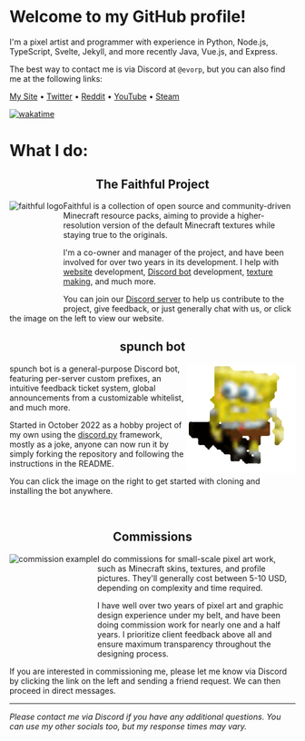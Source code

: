 <h1>Welcome to my GitHub profile!</h1>

I'm a pixel artist and programmer with experience in Python, Node.js, TypeScript, Svelte, Jekyll, and more recently Java, Vue.js, and Express.

The best way to contact me is via Discord at `@evorp`, but you can also find me at the following links:

[My Site](https://3vorp.github.io) • [Twitter](https://twitter.com/3vorp) • [Reddit](https://reddit.com/u/3vorp) • [YouTube](https://www.youtube.com/@evorp) • [Steam](https://steamcommunity.com/id/3vorp/)

[![wakatime](https://wakatime.com/badge/user/a6180042-a9f4-4c2b-9f41-3a02f3d617a3.svg?style=for-the-badge)](https://wakatime.com/@Evorp)

<h1>What I do:</h1>

<h2 align="center">The Faithful Project</h2>
<a href="https://faithfulpack.net">
  <img 
       src="https://github.com/Faithful-Resource-Pack/Branding/blob/main/logos/transparent/512/plain_logo.png?raw=true" 
       alt="faithful logo"
       height="192"
       align="left"
  />
</a>

<p>
  Faithful is a collection of open source and community-driven Minecraft resource packs, aiming to provide a higher-resolution version of the default Minecraft textures while staying true to the originals.

  I'm a co-owner and manager of the project, and have been involved for over two years in its development. I help with [website](https://github.com/Faithful-Resource-Pack/Website) development, [Discord bot](https://github.com/Faithful-Resource-Pack/Discord-Bot) development, [texture making](https://docs.faithfulpack.net/pages/textures/contributor-handbook), and much more.

  You can join our [Discord server](https://discord.gg/sN9YRQbBv7) to help us contribute to the project, give feedback, or just generally chat with us, or click the image on the left to view our website.
</p>
  
<h2 align="center">spunch bot</h2>
<a href="https://github.com/3vorp/spunch-bot">
  <img
       src="https://github.com/3vorp/Spunch-Bot/blob/main/assets/bot_pfp.png?raw=true"
       alt="spunch bot pfp"
       height="192"
       align="right"
  />
</a>

<p>
  spunch bot is a general-purpose Discord bot, featuring per-server custom prefixes, an intuitive feedback ticket system, global announcements from a customizable whitelist, and much more.
  
  Started in October 2022 as a hobby project of my own using the [discord.py](https://discordpy.readthedocs.io/) framework, mostly as a joke, anyone can now run it by simply forking the repository and following the instructions in the README.
  
  You can click the image on the right to get started with cloning and installing the bot anywhere.
</p>

<br>
<h2 align="center">Commissions</h2>

<a href="https://discord.com/users/360249987927638016">
  <img
       src="https://cdn.discordapp.com/attachments/931741283179954187/1108194846499414076/zarrinHead.png"
       alt="commission example"
       height="192"
       align="left"
  />
</a>

<p>
  I do commissions for small-scale pixel art work, such as Minecraft skins, textures, and profile pictures. They'll generally cost between 5-10 USD, depending on complexity and time required.
  
  I have well over two years of pixel art and graphic design experience under my belt, and have been doing commission work for nearly one and a half years. I prioritize client feedback above all and ensure maximum transparency throughout the designing process.
  
  If you are interested in commissioning me, please let me know via Discord by clicking the link on the left and sending a friend request. We can then proceed in direct messages.
</p>

<hr>

*Please contact me via Discord if you have any additional questions. You can use my other socials too, but my response times may vary.*
